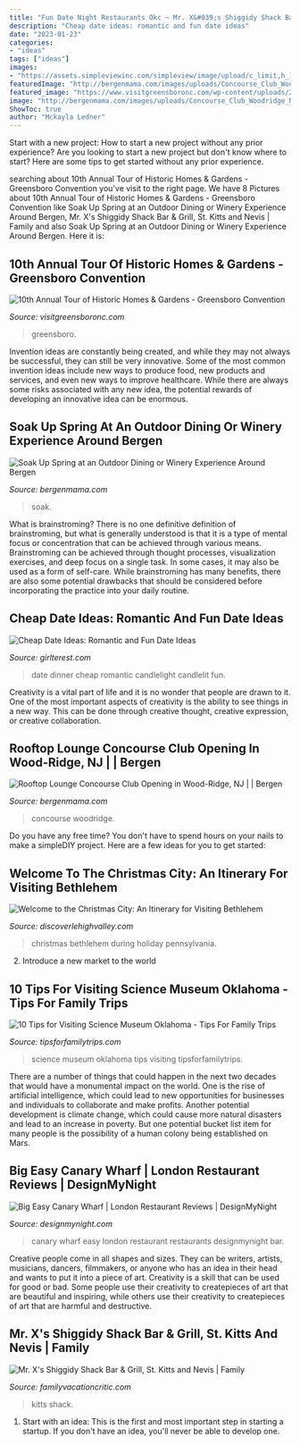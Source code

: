 ```yaml
---
title: "Fun Date Night Restaurants Okc ~ Mr. X&#039;s Shiggidy Shack Bar &amp; Grill, St. Kitts And Nevis"
description: "Cheap date ideas: romantic and fun date ideas"
date: "2023-01-23"
categories:
- "ideas"
tags: ["ideas"]
images:
- "https://assets.simpleviewinc.com/simpleview/image/upload/c_limit,h_1200,q_75,w_1200/v1/clients/discoverlehighvalley/The_Christmas_City_A_Guide_to_Visiting_Bethlehem_Pennsylvania_during_the_Holidays_4221eca5-2549-4af5-a7e0-5fbe75ddb74f.jpg"
featuredImage: "http://bergenmama.com/images/uploads/Concourse_Club_Woodridge_NJ.png"
featured_image: "https://www.visitgreensboronc.com/wp-content/uploads/2020/01/greensboronc.jpg"
image: "http://bergenmama.com/images/uploads/Concourse_Club_Woodridge_NJ.png"
ShowToc: true
author: "Mckayla Ledner"
---
```



Start with a new project: How to start a new project without any prior experience?
Are you looking to start a new project but don't know where to start? Here are some tips to get started without any prior experience.

	

		
searching about 10th Annual Tour of Historic Homes &amp; Gardens - Greensboro Convention you've visit to the right page. We have 8 Pictures about 10th Annual Tour of Historic Homes &amp; Gardens - Greensboro Convention like Soak Up Spring at an Outdoor Dining or Winery Experience Around Bergen, Mr. X&#039;s Shiggidy Shack Bar &amp; Grill, St. Kitts and Nevis | Family and also Soak Up Spring at an Outdoor Dining or Winery Experience Around Bergen. Here it is:
		
    
## 10th Annual Tour Of Historic Homes &amp; Gardens - Greensboro Convention

<img loading=lazy src="https://www.visitgreensboronc.com/wp-content/uploads/2020/01/greensboronc.jpg" onerror="this.onerror=null;this.src='https://tse1.mm.bing.net/th?id=OIP.emBKMBtJE-t_JbI8_vcGxAHaFj&amp;pid=15.1';" alt="10th Annual Tour of Historic Homes &amp; Gardens - Greensboro Convention">

_Source: visitgreensboronc.com_

>greensboro. 

	

Invention ideas are constantly being created, and while they may not always be successful, they can still be very innovative. Some of the most common invention ideas include new ways to produce food, new products and services, and even new ways to improve healthcare. While there are always some risks associated with any new idea, the potential rewards of developing an innovative idea can be enormous.

    
## Soak Up Spring At An Outdoor Dining Or Winery Experience Around Bergen

<img loading=lazy src="http://bergenmama.com/images/uploads/Outdoor_Dining_Cafe_Matisse_Rutherford.png" onerror="this.onerror=null;this.src='https://tse1.mm.bing.net/th?id=OIP.F0ZIHeIc9tq7XcWnmUqaIwHaD2&amp;pid=15.1';" alt="Soak Up Spring at an Outdoor Dining or Winery Experience Around Bergen">

_Source: bergenmama.com_

>soak. 

	

What is brainstroming?
There is no one definitive definition of brainstroming, but what is generally understood is that it is a type of mental focus or concentration that can be achieved through various means. Brainstroming can be achieved through thought processes, visualization exercises, and deep focus on a single task. In some cases, it may also be used as a form of self-care. While brainstroming has many benefits, there are also some potential drawbacks that should be considered before incorporating the practice into your daily routine.

    
## Cheap Date Ideas: Romantic And Fun Date Ideas

<img loading=lazy src="http://girlterest.com/wp-content/uploads/2016/01/candlelit-dinner-for-two-at-home-uyvaj5a6g-1.jpg" onerror="this.onerror=null;this.src='https://tse3.mm.bing.net/th?id=OIP.AYYQ8RR6CuF8sVk0NMV0YwHaFj&amp;pid=15.1';" alt="Cheap Date Ideas: Romantic and Fun Date Ideas">

_Source: girlterest.com_

>date dinner cheap romantic candlelight candlelit fun. 

	

Creativity is a vital part of life and it is no wonder that people are drawn to it. One of the most important aspects of creativity is the ability to see things in a new way. This can be done through creative thought, creative expression, or creative collaboration.

    
## Rooftop Lounge Concourse Club Opening In Wood-Ridge, NJ | | Bergen

<img loading=lazy src="http://bergenmama.com/images/uploads/Concourse_Club_Woodridge_NJ.png" onerror="this.onerror=null;this.src='https://tse4.mm.bing.net/th?id=OIP.pN2s3vwYtGkiU4GgM-ICQQHaD2&amp;pid=15.1';" alt="Rooftop Lounge Concourse Club Opening in Wood-Ridge, NJ | | Bergen">

_Source: bergenmama.com_

>concourse woodridge. 

	

Do you have any free time? You don't have to spend hours on your nails to make a simpleDIY project. Here are a few ideas for you to get started: 

    
## Welcome To The Christmas City: An Itinerary For Visiting Bethlehem

<img loading=lazy src="https://assets.simpleviewinc.com/simpleview/image/upload/c_limit,h_1200,q_75,w_1200/v1/clients/discoverlehighvalley/The_Christmas_City_A_Guide_to_Visiting_Bethlehem_Pennsylvania_during_the_Holidays_4221eca5-2549-4af5-a7e0-5fbe75ddb74f.jpg" onerror="this.onerror=null;this.src='https://tse3.mm.bing.net/th?id=OIP.7C3LzR67tkM0EXQ7fsnNJAHaE8&amp;pid=15.1';" alt="Welcome to the Christmas City: An Itinerary for Visiting Bethlehem">

_Source: discoverlehighvalley.com_

>christmas bethlehem during holiday pennsylvania. 

	

2. Introduce a new market to the world 

    
## 10 Tips For Visiting Science Museum Oklahoma - Tips For Family Trips

<img loading=lazy src="https://tipsforfamilytrips.com/wp-content/uploads/2016/04/science-museum-ok005-1.jpg" onerror="this.onerror=null;this.src='https://tse1.mm.bing.net/th?id=OIP.Gm2IyaUXqgfX7n4wKfdhQgHaFj&amp;pid=15.1';" alt="10 Tips for Visiting Science Museum Oklahoma - Tips For Family Trips">

_Source: tipsforfamilytrips.com_

>science museum oklahoma tips visiting tipsforfamilytrips. 

	

There are a number of things that could happen in the next two decades that would have a monumental impact on the world. One is the rise of artificial intelligence, which could lead to new opportunities for businesses and individuals to collaborate and make profits. Another potential development is climate change, which could cause more natural disasters and lead to an increase in poverty. But one potential bucket list item for many people is the possibility of a human colony being established on Mars.

    
## Big Easy Canary Wharf | London Restaurant Reviews | DesignMyNight

<img loading=lazy src="https://static.designmynight.com/uploads/2017/06/BE-CW-Exterior-620x413-optimised.jpg" onerror="this.onerror=null;this.src='https://tse4.mm.bing.net/th?id=OIP.q7VvsyV5G5hXZjQRAgbrHQHaE7&amp;pid=15.1';" alt="Big Easy Canary Wharf | London Restaurant Reviews | DesignMyNight">

_Source: designmynight.com_

>canary wharf easy london restaurant restaurants designmynight bar. 

	

Creative people come in all shapes and sizes. They can be writers, artists, musicians, dancers, filmmakers, or anyone who has an idea in their head and wants to put it into a piece of art. Creativity is a skill that can be used for good or bad. Some people use their creativity to createpieces of art that are beautiful and inspiring, while others use their creativity to createpieces of art that are harmful and destructive.

    
## Mr. X&#039;s Shiggidy Shack Bar &amp; Grill, St. Kitts And Nevis | Family

<img loading=lazy src="https://www.familyvacationcritic.com/wp-content/uploads/sites/19/2016/12/0c146b9d617910e5cab0a93cbf75534f.jpg" onerror="this.onerror=null;this.src='https://tse3.mm.bing.net/th?id=OIP.8ZpaFuK5Ve2dE1C6zFC9VwHaE8&amp;pid=15.1';" alt="Mr. X&#039;s Shiggidy Shack Bar &amp; Grill, St. Kitts and Nevis | Family">

_Source: familyvacationcritic.com_

>kitts shack. 

	

1. Start with an idea: This is the first and most important step in starting a startup. If you don't have an idea, you'll never be able to develop one. 

